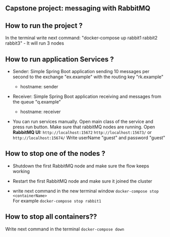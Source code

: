 ## Capstone project: messaging with RabbitMQ

## How to run the project ?

In the terminal write next command:
"docker-compose up rabbit1 rabbit2 rabbit3" - It will run 3 nodes

## How to run application Services ?

* Sender:
  Simple Spring Boot application sending 10 messages per second to the exchange "ex.example"
  with the routing key "rk.example"
    * hostname: sender

* Receiver:
  Simple Spring Boot application receiving and messages from the queue "q.example"
    * hostname: receiver

- You can run services manually. Open main class of the service and press run button. Make sure that rabbitMQ nodes are
  running. Open **RabbitMQ UI:** `http://localhost:15672` `http://localhost:15673/` or `http://localhost:15674/`
  Write userName "guest" and password "guest"

## How to stop one of the nodes ?

- Shutdown the first RabbitMQ node and make sure the flow keeps working
- Restart the first RabbitMQ node and make sure it joined the cluster

- write next command in the new terminal window
  `docker-compose stop <containerName>`  
  For example `docker-compose stop rabbit1`

## How to stop all containers??

Write next command in the terminal `docker-compose down`
  
